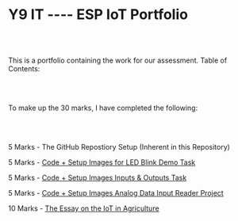 # Y9 IT ----  ESP IoT Portfolio

<br><br>

This is a portfolio containing the work for our assessment. Table of Contents:

<br><br>

To make up the 30 marks, I have completed the following:

<br><br>

5 Marks - The GitHub Repostiory Setup (Inherent in this Repository)

5 Marks - [Code + Setup Images for LED Blink Demo Task](Blinking%20LED%20Project/)

5 Marks - [Code + Setup Images Inputs & Outputs Task](Button%20Press%20Input%20Output/)

5 Marks - [Code + Setup Images Analog Data Input Reader Project](Analog%20Data%20Input%20Reader%20Project/)

10 Marks - [The Essay on the IoT in Agriculture](IoT%20in%20Agriculture%20Essay/)


